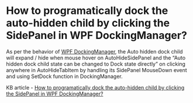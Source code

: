 # How to programatically dock the auto-hidden child by clicking the SidePanel in WPF DockingManager?

As per the behavior of [WPF DockingManager](https://www.syncfusion.com/wpf-controls/docking), the Auto hidden dock child will expand / hide when mouse hover on AutoHideSidePanel and the “Auto hidden dock child state can be changed to Dock state directly” on clicking anywhere in AutoHideTabItem by handling its SidePanel MouseDown event and using SetDock function in DockingManager.

KB article - [How to programatically dock the auto-hidden child by clicking the SidePanel in WPF DockingManager?](https://www.syncfusion.com/kb/9419/how-to-programatically-dock-the-auto-hidden-child-by-clicking-the-sidepanel-in-wpf)
